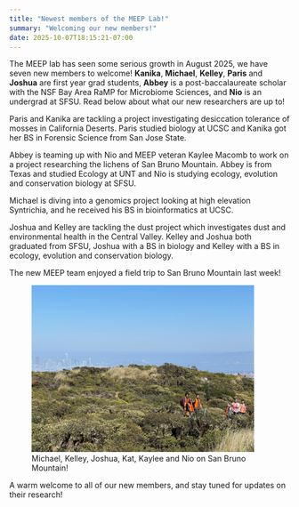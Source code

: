 ```yaml
---
title: "Newest members of the MEEP Lab!"
summary: "Welcoming our new members!"
date: 2025-10-07T18:15:21-07:00
---
```


The MEEP lab has seen some serious growth in August 2025, we have seven new members to welcome! **Kanika**, **Michael**, **Kelley**, **Paris** and **Joshua** are first year grad students, **Abbey** is a post-baccalaureate scholar with the NSF Bay Area RaMP for Microbiome Sciences, and **Nio** is an undergrad at SFSU. Read below about what our new researchers are up to!

Paris and Kanika are tackling a project investigating desiccation tolerance of mosses in California Deserts. Paris studied biology at UCSC and Kanika got her BS in Forensic Science from San Jose State. 

Abbey is teaming up with Nio and MEEP veteran Kaylee Macomb to work on a project researching the lichens of San Bruno Mountain. Abbey is from Texas and studied Ecology at UNT and Nio is studying ecology, evolution and conservation biology at SFSU.

Michael is diving into a genomics project looking at high elevation Syntrichia, and he received his BS in bioinformatics at UCSC. 

Joshua and Kelley are tackling the dust project which investigates dust and environmental health in the Central Valley. Kelley and Joshua both graduated from SFSU, Joshua with a BS in biology and Kelley with a BS in ecology, evolution and conservation biology. 

The new MEEP team enjoyed a field trip to San Bruno Mountain last week! 

<figure>
<a href="group.jpg/"><img
src="group.jpg" alt="Michael, Kelley, Joshua, Kat, Kaylee and Nio on San Bruno Mountain!" style="width: 400px; "></a>
  <img src="" width="600">
  <figcaption>Michael, Kelley, Joshua, Kat, Kaylee and Nio on San Bruno Mountain!  
</figcaption>
</figure>

A warm welcome to all of our new members, and stay tuned for updates on their research!


